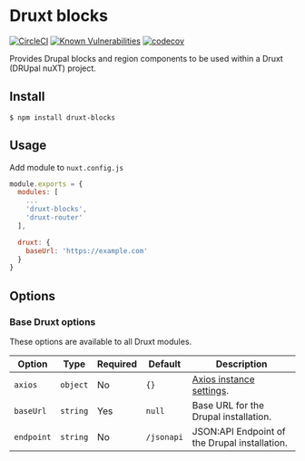 # Druxt blocks

[![CircleCI](https://circleci.com/gh/Realityloop/druxt-blocks.svg?style=svg)](https://circleci.com/gh/Realityloop/druxt-blocks)
[![Known Vulnerabilities](https://snyk.io/test/github/Realityloop/druxt-blocks/badge.svg?targetFile=package.json)](https://snyk.io/test/github/Realityloop/druxt-blocks?targetFile=package.json)
[![codecov](https://codecov.io/gh/Realityloop/druxt-blocks/branch/develop/graph/badge.svg)](https://codecov.io/gh/Realityloop/druxt-blocks)

Provides Drupal blocks and region components to be used within a Druxt (DRUpal nuXT) project.

## Install

`$ npm install druxt-blocks`

## Usage

Add module to `nuxt.config.js`

```js
module.exports = {
  modules: [
    ...
    'druxt-blocks',
    'druxt-router'
  ],

  druxt: {
    baseUrl: 'https://example.com'
  }
}
```

## Options

### Base Druxt options

These options are available to all Druxt modules.

| Option | Type | Required | Default | Description |
| --- | --- | --- | --- | --- |
| `axios` | `object` | No | `{}` | [Axios instance settings](https://github.com/axios/axios#axioscreateconfig). |
| `baseUrl` | `string` | Yes | `null` | Base URL for the Drupal installation. |
| `endpoint` | `string` | No | `/jsonapi` | JSON:API Endpoint of the Drupal installation. |
